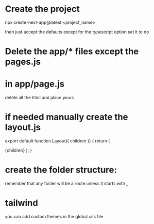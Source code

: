 # Create the project

npx create-next-app@latest <project_name>

then just accept the defaults except for the typescript option set it to no

# Delete the app/\* files except the pages.js

# in app/page.js

delete all the html and place yours

# if needed manually create the layout.js

export default function Layout({ children }) {
return (

<html>
<body>{children}</body>
</html>
);
}

# create the folder structure:

remember that any folder will be a route unless it starts with \_

# tailwind

you can add custom themes in the global.css file
